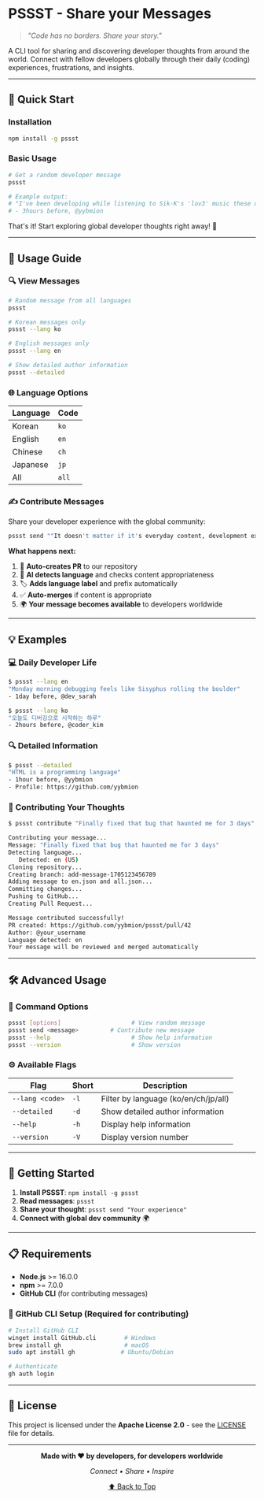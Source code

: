 # PSSST - Share your Messages

> *"Code has no borders. Share your story."*

A CLI tool for sharing and discovering developer thoughts from around the world. Connect with fellow developers globally through their daily (coding) experiences, frustrations, and insights.

---

## 🚀 Quick Start

### Installation

```bash
npm install -g pssst
```

### Basic Usage

```bash
# Get a random developer message
pssst

# Example output:
# "I've been developing while listening to Sik-K's 'lov3' music these days. You should give it a listen, I recommend it."
# - 3hours before, @yybmion
```

That's it! Start exploring global developer thoughts right away! 🎉

---

## 📖 Usage Guide

### 🔍 **View Messages**

```bash
# Random message from all languages
pssst

# Korean messages only
pssst --lang ko

# English messages only  
pssst --lang en

# Show detailed author information
pssst --detailed
```

### 🌐 **Language Options**

| Language | Code |
|----------|------|
| Korean | `ko` |
| English | `en` |
| Chinese | `ch` |
| Japanese | `jp` |
| All | `all` |

### ✍️ **Contribute Messages**

Share your developer experience with the global community:

```bash
pssst send ""It doesn't matter if it's everyday content, development experiences, or funny stories. Just share your stories!""
```

**What happens next:**
1. 🔄 **Auto-creates PR** to our repository
2. 🤖 **AI detects language** and checks content appropriateness  
3. 🏷️ **Adds language label** and prefix automatically
4. ✅ **Auto-merges** if content is appropriate
5. 🌍 **Your message becomes available** to developers worldwide

---

## 💡 Examples

### 💻 Daily Developer Life

```bash
$ pssst --lang en  
"Monday morning debugging feels like Sisyphus rolling the boulder"
- 1day before, @dev_sarah

$ pssst --lang ko
"오늘도 디버깅으로 시작하는 하루"
- 2hours before, @coder_kim
```

### 🔍 Detailed Information

```bash
$ pssst --detailed
"HTML is a programming language"
- 1hour before, @yybmion
- Profile: https://github.com/yybmion
```

### 📝 Contributing Your Thoughts

```bash
$ pssst contribute "Finally fixed that bug that haunted me for 3 days"

Contributing your message...
Message: "Finally fixed that bug that haunted me for 3 days"
Detecting language...
   Detected: en (US)
Cloning repository...
Creating branch: add-message-1705123456789
Adding message to en.json and all.json...
Committing changes...
Pushing to GitHub...
Creating Pull Request...

Message contributed successfully!
PR created: https://github.com/yybmion/pssst/pull/42
Author: @your_username
Language detected: en
Your message will be reviewed and merged automatically
```

---

## 🛠️ Advanced Usage

### 🎯 **Command Options**

```bash
pssst [options]                    # View random message
pssst send <message>         # Contribute new message
pssst --help                       # Show help information
pssst --version                    # Show version
```

### ⚙️ **Available Flags**

| Flag | Short | Description |
|------|-------|-------------|
| `--lang <code>` | `-l` | Filter by language (ko/en/ch/jp/all) |
| `--detailed` | `-d` | Show detailed author information |
| `--help` | `-h` | Display help information |
| `--version` | `-V` | Display version number |

---

## 🚦 Getting Started

1. **Install PSSST**: `npm install -g pssst`
2. **Read messages**: `pssst`
3. **Share your thought**: `pssst send "Your experience"`
4. **Connect with global dev community** 🌍

---

## 📋 Requirements

- **Node.js** >= 16.0.0
- **npm** >= 7.0.0  
- **GitHub CLI** (for contributing messages)

### 🔧 **GitHub CLI Setup** (Required for contributing)

```bash
# Install GitHub CLI
winget install GitHub.cli        # Windows
brew install gh                  # macOS  
sudo apt install gh             # Ubuntu/Debian

# Authenticate
gh auth login
```

---

## 📜 License

This project is licensed under the **Apache License 2.0** - see the [LICENSE](LICENSE) file for details.

___

<div align="center">

**Made with ❤️ by developers, for developers worldwide**

*Connect • Share • Inspire* 

[⬆ Back to Top](#-pssst---global-developer-messages)

</div>
